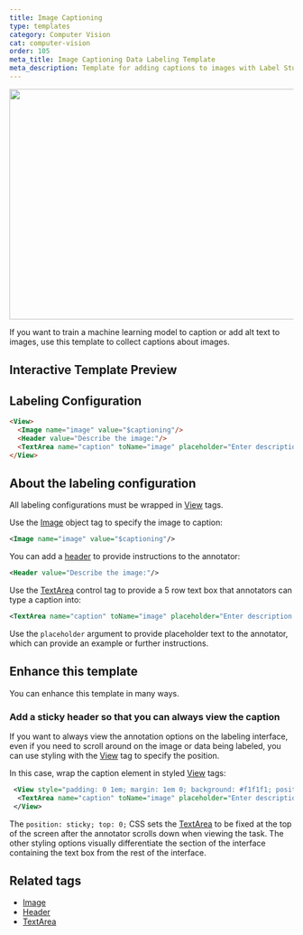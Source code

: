 ```yaml
---
title: Image Captioning
type: templates
category: Computer Vision
cat: computer-vision
order: 105
meta_title: Image Captioning Data Labeling Template
meta_description: Template for adding captions to images with Label Studio for your machine learning and data science projects.
---
```


<img src="/images/templates/image-captioning.png" alt="" class="gif-border" width="552px" height="408px" />

If you want to train a machine learning model to caption or add alt text to images, use this template to collect captions about images. 

## Interactive Template Preview

<div id="main-preview"></div>

## Labeling Configuration

```html
<View>
  <Image name="image" value="$captioning"/>
  <Header value="Describe the image:"/>
  <TextArea name="caption" toName="image" placeholder="Enter description here..." rows="5" maxSubmissions="1"/>
</View>
```

## About the labeling configuration

All labeling configurations must be wrapped in [View](/tags/view.html) tags.

Use the [Image](/tags/image.html) object tag to specify the image to caption:
```xml
<Image name="image" value="$captioning"/>
```

You can add a [header](/tags/header.html) to provide instructions to the annotator:
```xml
<Header value="Describe the image:"/>
```

Use the [TextArea](/tags/textarea.html) control tag to provide a 5 row text box that annotators can type a caption into:
```xml
<TextArea name="caption" toName="image" placeholder="Enter description here..." rows="5" maxSubmissions="1"/>
```
Use the `placeholder` argument to provide placeholder text to the annotator, which can provide an example or further instructions. 

## Enhance this template

You can enhance this template in many ways.

### Add a sticky header so that you can always view the caption

If you want to always view the annotation options on the labeling interface, even if you need to scroll around on the image or data being labeled, you can use styling with the [View](/tags/view.html) tag to specify the position.

In this case, wrap the caption element in styled [View](/tags/view.html) tags:
```xml
 <View style="padding: 0 1em; margin: 1em 0; background: #f1f1f1; position: sticky; top: 0; border-radius: 3px">
  <TextArea name="caption" toName="image" placeholder="Enter description here..." rows="5" maxSubmissions="1"/>
 </View>
```
The `position: sticky; top: 0;` CSS sets the [TextArea](/tags/textarea.html) to be fixed at the top of the screen after the annotator scrolls down when viewing the task. The other styling options visually differentiate the section of the interface containing the text box from the rest of the interface.

## Related tags

- [Image](/tags/image.html)
- [Header](/tags/header.html)
- [TextArea](/tags/textarea.html)
